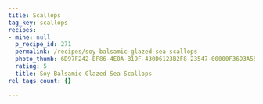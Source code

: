 ```yaml
---
title: Scallops
tag_key: scallops
recipes:
- mine: null
  p_recipe_id: 271
  permalink: /recipes/soy-balsamic-glazed-sea-scallops
  photo_thumb: 6D97F242-EF86-4E0A-B19F-430D6123B2F8-23547-00000F36D3A55D40.jpg
  rating: 5
  title: Soy-Balsamic Glazed Sea Scallops
rel_tags_count: {}

---
```

